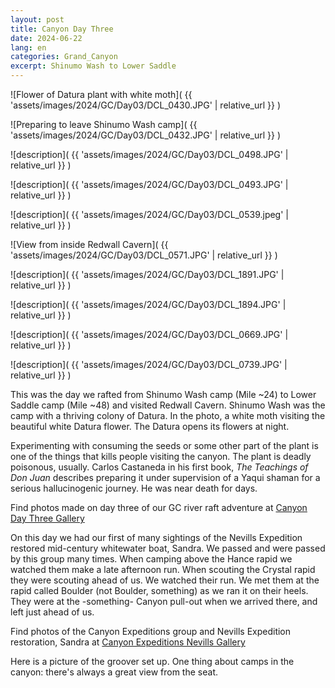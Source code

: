 ```yaml
---
layout: post
title: Canyon Day Three
date: 2024-06-22
lang: en
categories: Grand_Canyon
excerpt: Shinumo Wash to Lower Saddle
---
```


![Flower of Datura plant with white moth](
  {{ 'assets/images/2024/GC/Day03/DCL_0430.JPG' | relative_url }}
)

![Preparing to leave Shinumo Wash camp](
  {{ 'assets/images/2024/GC/Day03/DCL_0432.JPG' | relative_url }}
)

![description](
  {{ 'assets/images/2024/GC/Day03/DCL_0498.JPG' | relative_url }}
)

![description](
  {{ 'assets/images/2024/GC/Day03/DCL_0493.JPG' | relative_url }}
)

![description](
  {{ 'assets/images/2024/GC/Day03/DCL_0539.jpeg' | relative_url }}
)

![View from inside Redwall Cavern](
  {{ 'assets/images/2024/GC/Day03/DCL_0571.JPG' | relative_url }}
)

![description](
  {{ 'assets/images/2024/GC/Day03/DCL_1891.JPG' | relative_url }}
)

![description](
  {{ 'assets/images/2024/GC/Day03/DCL_1894.JPG' | relative_url }}
)

![description](
  {{ 'assets/images/2024/GC/Day03/DCL_0669.JPG' | relative_url }}
)

![description](
  {{ 'assets/images/2024/GC/Day03/DCL_0739.JPG' | relative_url }}
)

This was the day we rafted from Shinumo Wash camp (Mile ~24) to Lower Saddle
camp (Mile ~48) and visited Redwall Cavern. Shinumo Wash was the camp with a
thriving colony of Datura. In the photo, a white moth visiting the beautiful
white Datura flower. The Datura opens its flowers at night.

Experimenting with consuming the seeds or some other part of the plant is one
of the things that kills people visiting the canyon. The plant is deadly
poisonous, usually.  Carlos Castaneda in his first book, _The Teachings of
Don Juan_ describes preparing it under supervision of a Yaqui shaman for a
serious hallucinogenic journey. He was near death for days.

Find photos made on day three of our GC river raft adventure at
[Canyon Day Three Gallery](
  https://wbreeze.com/photo/gallery/20240620GC/Day03/index.html
)

On this day we had our first of many sightings of the Nevills Expedition
restored mid-century whitewater boat, Sandra. We passed and were passed
by this group many times. When camping above the Hance rapid we watched
them make a late afternoon run. When scouting the Crystal rapid they
were scouting ahead of us. We watched their run. We met them at the
rapid called Boulder (not Boulder, something) as we ran it on their heels.
They were at the -something- Canyon pull-out when we arrived there,
and left just ahead of us.

Find photos of the Canyon Expeditions group and Nevills Expedition
restoration, Sandra at
[Canyon Expeditions Nevills Gallery](
  https://wbreeze.com/photo/gallery/20240620GC/Nevills/index.html
)

Here is a picture of the groover set up. One thing about camps in the
canyon: there's always a great view from the seat.

